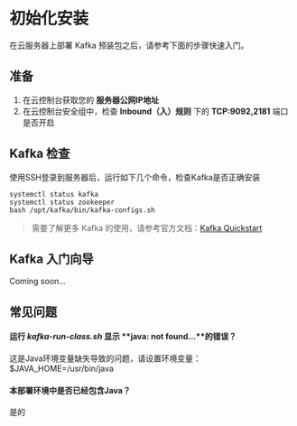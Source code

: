 # 初始化安装

在云服务器上部署 Kafka 预装包之后，请参考下面的步骤快速入门。

## 准备

1. 在云控制台获取您的 **服务器公网IP地址** 
2. 在云控制台安全组中，检查 **Inbound（入）规则** 下的 **TCP:9092,2181** 端口是否开启

## Kafka 检查

使用SSH登录到服务器后，运行如下几个命令，检查Kafka是否正确安装

```
systemctl status kafka
systemctl status zookeeper
bash /opt/kafka/bin/kafka-configs.sh
```

> 需要了解更多 Kafka 的使用，请参考官方文档：[Kafka Quickstart](https://kafka.apache.org/quickstart)

## Kafka 入门向导

Coming soon...

## 常见问题

#### 运行 *kafka-run-class.sh* 显示 **java: not found...**的错误？

这是Java环境变量缺失导致的问题，请设置环境变量：$JAVA_HOME=/usr/bin/java

#### 本部署环境中是否已经包含Java？

是的